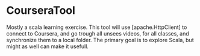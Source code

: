 CourseraTool
============

Mostly a scala learning exercise. This tool will use [apache.HttpClient] to connect to Coursera,
and go trough all unsees videos, for all classes, and synchronize them to a local folder.
The primary goal is to explore Scala, but might as well can make it usefull.

